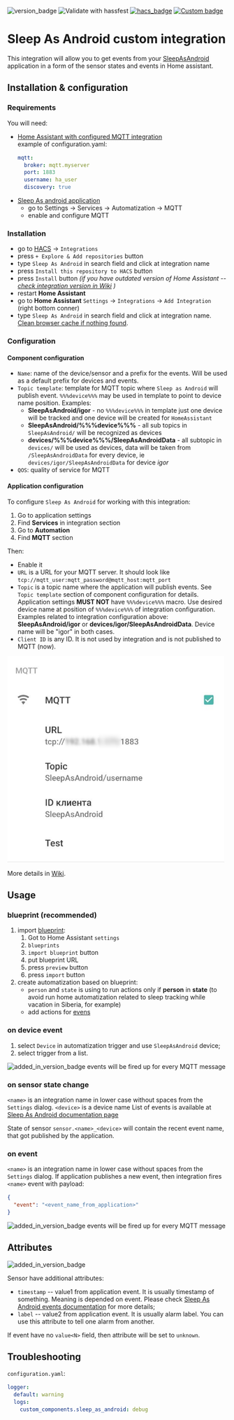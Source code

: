 ![version_badge](https://img.shields.io/badge/minimum%20HA%20version-2023.4-red)
![Validate with hassfest](https://github.com/IATkachenko/HA-SleepAsAndroid/workflows/Validate%20with%20hassfest/badge.svg) 
[![hacs_badge](https://img.shields.io/badge/HACS-Default-orange.svg)](https://github.com/custom-components/hacs) 
[![Custom badge](https://img.shields.io/endpoint?color=orange&label=patreon&url=https%3A%2F%2Fshieldsio-patreon.vercel.app%2Fapi%2F%3Fusername%3DIATkachenko%26type%3Dpatrons)](https://www.patreon.com/IATkachenko)

# Sleep As Android custom integration

This integration will allow you to get events from your [SleepAsAndroid](https://sleep.urbandroid.org) application in a form of the sensor states and events in Home assistant.

## Installation & configuration
### Requirements
You will need:  
  * [Home Assistant with configured MQTT integration](https://www.home-assistant.io/integrations/mqtt/)
    <br/>example of configuration.yaml:
    ```yaml
    mqtt:
      broker: mqtt.myserver
      port: 1883
      username: ha_user
      discovery: true 
    ```
  * [Sleep As android application](https://play.google.com/store/apps/details?id=com.urbandroid.sleep) 
     * go to Settings -> Services -> Automatization -> MQTT
     * enable and configure MQTT

### Installation
 * go to [HACS](https://hacs.xyz/docs/installation/installation) -> `Integrations`
 * press `+ Explore & Add repositories` button
 * type `Sleep As Android` in search field and click at integration name
 * press `Install this repository to HACS` button
 * press `Install` button _(if you have outdated version of Home Assistant -- [check integration version in Wiki](https://github.com/IATkachenko/HA-SleepAsAndroid/wiki/Versions-and-Updates) )_
 * restart **Home Assistant** 
 * go to **Home Assistant** `Settings` -> `Integrations` -> `Add Integration` (right bottom conner)
 * type `Sleep As Android` in search field and click at integration name. [Clean browser cache if nothing found](https://github.com/IATkachenko/HA-SleepAsAndroid/issues/29).

### Configuration 
#### Component configuration
 * `Name`: name of the device/sensor and a prefix for the events. Will be used as a default prefix for devices and events.
 * `Topic template`: template for MQTT topic where `Sleep as Android` will publish event. `%%%device%%%` may be used in template to point to device name position. Examples:
   * **SleepAsAndroid/igor** - no `%%%device%%%` in template just one device will be tracked and one device will be created for `HomeAssistant`
   * **SleepAsAndroid/%%%device%%%** - all sub topics in `SleepAsAndroid/` will be recognized as devices
   * **devices/%%%device%%%/SleepAsAndroidData** - all subtopic in `devices/` will be used as devices, data will be taken from `/SleepAsAndroidData` for every device, ie `devices/igor/SleepAsAndroidData` for device _igor_
 * `QOS`: quality of service for MQTT 

#### Application configuration
To configure `Sleep As Android` for working with this integration:
 1. Go to application settings
 1. Find **Services** in integration section
 1. Go to **Automation**
 1. Find **MQTT** section
 
 Then:
 * Enable it
 * `URL` is a URL for your MQTT server. It should look like `tcp://mqtt_user:mqtt_password@mqtt_host:mqtt_port`
 * `Topic` is a topic name where the application will publish events. See `Topic template` section of component configuration for details. Application settings **MUST NOT** have `%%%device%%%` macro. Use desired device name at position of `%%%device%%%` of integration configuration. Examples related to integration configuration above: **SleepAsAndroid/igor** or **devices/igor/SleepAsAndroidData**. Device name will be "igor" in both cases.
 * `Client ID` is any ID. It is not used by integration and is not published to MQTT (now).

![SleepAsAndroid configuration](./docs/images/SleepAsAndroidSetup.png)
 
More details in [Wiki](https://github.com/IATkachenko/HA-SleepAsAndroid/wiki/application-configuration).
 
## Usage
### blueprint (recommended)
 1. import [blueprint](blueprint/full.yaml):
    1. Got to Home Assistant `settings` 
    1. `blueprints` 
    1. `import blueprint` button
    1. put blueprint URL
    1. press `preview` button
    1. press `import` button
 1. create automatization based on blueprint:
    * `person` and `state` is using to run actions only if **person** in **state** (to avoid run home automatization related to sleep tracking while vacation in Siberia, for example)
    * add actions for [evens]((https://docs.sleep.urbandroid.org/services/automation.html#events))
    
### on device event
 1. select `Device` in automatization trigger and use `SleepAsAndroid` device;
 1. select trigger from a list.

![added_in_version_badge](https://img.shields.io/badge/Since-v1.7.0-red) events will be fired up for every MQTT message  
 
### on sensor state change
`<name>` is an integration name in lower case without spaces from the `Settings` dialog.
`<device>` is a device name
List of events is available at [Sleep As Android documentation page](https://docs.sleep.urbandroid.org/services/automation.html#events)

State of sensor `sensor.<name>_<device>` will contain the recent event name, that got published by the application.
### on event
`<name>` is an integration name in lower case without spaces from the `Settings` dialog.
If application publishes a new event, then integration fires `<name>` event with payload:
```json
{
  "event": "<event_name_from_application>"
}
```
![added_in_version_badge](https://img.shields.io/badge/Since-v1.7.0-red) events will be fired up for every MQTT message
## Attributes
![added_in_version_badge](https://img.shields.io/badge/Since-v1.7.0-red)

Sensor have additional attributes:
  * `timestamp` -- value1 from application event. It is usually timestamp of something. Meaning is depended on event. Please check [Sleep As Android events documentation](https://docs.sleep.urbandroid.org/services/automation.html#events) for more details;
  * `label` -- value2 from application event. It is usually alarm label. You can use this attribute to tell one alarm from another.

If event have no `value<N>` field, then attribute will be set to `unknown`.
## Troubleshooting
`configuration.yaml`:
```yaml
logger:
  default: warning
  logs:
    custom_components.sleep_as_android: debug
```
